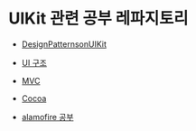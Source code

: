 # UIKit 관련 공부 레파지토리

- [DesignPatternsonUIKit](https://github.com/BOLTB0X/UIkit/tree/main/Study/Tutorial)
  <br/>

- [UI 구조](https://github.com/BOLTB0X/UIkit/tree/main/Study/UI%20structure)
  <br/>

- [MVC](https://github.com/BOLTB0X/UIkit/blob/main/Study/Tutorial/MVC.md)
  <br/>

- [Cocoa]()
  <br/>

- [alamofire 공부](https://github.com/BOLTB0X/UIkit/tree/main/Study/alamofire)
  <br/>
